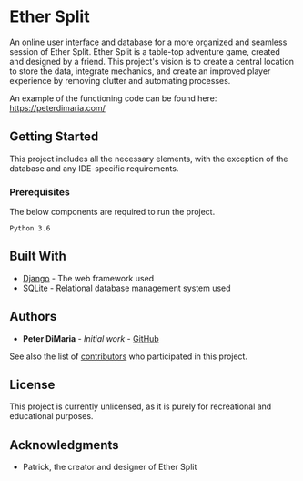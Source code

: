 # Ether Split

An online user interface and database for a more organized and seamless session of Ether Split. Ether Split is a table-top adventure game, created and designed by a friend. This project's vision is to create a central location to store the data, integrate mechanics, and create an improved player experience by removing clutter and automating processes.

An example of the functioning code can be found here: https://peterdimaria.com/

## Getting Started

This project includes all the necessary elements, with the exception of the database and any IDE-specific requirements.

### Prerequisites

The below components are required to run the project.

```
Python 3.6
```

## Built With

* [Django](https://docs.djangoproject.com/en/2.2/) - The web framework used
* [SQLite](https://sqlite.org/docs.html) - Relational database management system used


## Authors

* **Peter DiMaria** - *Initial work* - [GitHub](https://github.com/dimariap)

See also the list of [contributors](https://github.com/dimariap/EtherSplit/contributors) who participated in this project.

## License

This project is currently unlicensed, as it is purely for recreational and educational purposes.

## Acknowledgments

* Patrick, the creator and designer of Ether Split
